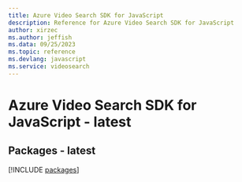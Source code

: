 ```yaml
---
title: Azure Video Search SDK for JavaScript
description: Reference for Azure Video Search SDK for JavaScript
author: xirzec
ms.author: jeffish
ms.data: 09/25/2023
ms.topic: reference
ms.devlang: javascript
ms.service: videosearch
---
```

# Azure Video Search SDK for JavaScript - latest
## Packages - latest
[!INCLUDE [packages](video-search-index.md)]
